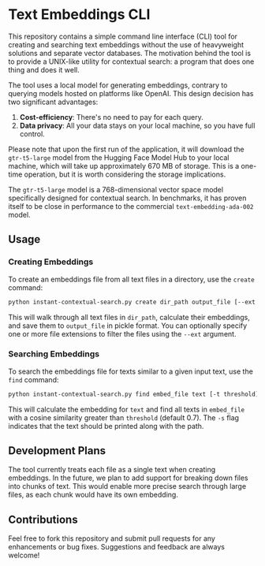 # Text Embeddings CLI

This repository contains a simple command line interface (CLI) tool for creating and searching text embeddings without the use of heavyweight solutions and separate vector databases. The motivation behind the tool is to provide a UNIX-like utility for contextual search: a program that does one thing and does it well.

The tool uses a local model for generating embeddings, contrary to querying models hosted on platforms like OpenAI. This design decision has two significant advantages:

1. **Cost-efficiency**: There's no need to pay for each query.
2. **Data privacy**: All your data stays on your local machine, so you have full control.

Please note that upon the first run of the application, it will download the `gtr-t5-large` model from the Hugging Face Model Hub to your local machine, which will take up approximately 670 MB of storage. This is a one-time operation, but it is worth considering the storage implications.

The `gtr-t5-large` model is a 768-dimensional vector space model specifically designed for contextual search. In benchmarks, it has proven itself to be close in performance to the commercial `text-embedding-ada-002` model.

## Usage

### Creating Embeddings

To create an embeddings file from all text files in a directory, use the `create` command:

```bash
python instant-contextual-search.py create dir_path output_file [--ext .txt,.csv,.docx]
```

This will walk through all text files in `dir_path`, calculate their embeddings, and save them to `output_file` in pickle format. You can optionally specify one or more file extensions to filter the files using the `--ext` argument.

### Searching Embeddings

To search the embeddings file for texts similar to a given input text, use the `find` command:

```bash
python instant-contextual-search.py find embed_file text [-t threshold] [-s]
```

This will calculate the embedding for `text` and find all texts in `embed_file` with a cosine similarity greater than `threshold` (default 0.7). The `-s` flag indicates that the text should be printed along with the path.

## Development Plans

The tool currently treats each file as a single text when creating embeddings. In the future, we plan to add support for breaking down files into chunks of text. This would enable more precise search through large files, as each chunk would have its own embedding.

## Contributions

Feel free to fork this repository and submit pull requests for any enhancements or bug fixes. Suggestions and feedback are always welcome!
